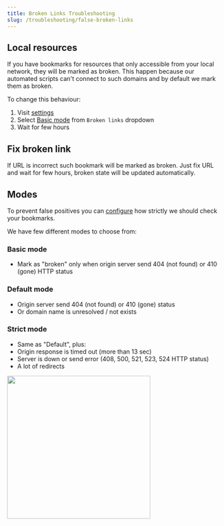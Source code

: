 ```yaml
---
title: Broken Links Troubleshooting
slug: /troubleshooting/false-broken-links
---
```


## Local resources
If you have bookmarks for resources that only accessible from your local network, they will be marked as broken.
This happen because our automated scripts can't connect to such domains and by default we mark them as broken.

To change this behaviour:

1. Visit [settings](https://app.raindrop.io/settings/app)
2. Select [Basic mode](#basic-mode) from `Broken links` dropdown
3. Wait for few hours

## Fix broken link
If URL is incorrect such bookmark will be marked as broken. Just fix URL and wait for few hours, broken state will be updated automatically.

## Modes
To prevent false positives you can [configure](https://app.raindrop.io/settings/app) how strictly we should check your bookmarks.

We have few different modes to choose from:

### Basic mode
- Mark as "broken" only when origin server send 404 (not found) or 410 (gone) HTTP status

### Default mode
- Origin server send 404 (not found) or 410 (gone) status
- Or domain name is unresolved / not exists

### Strict mode
- Same as "Default", plus:
- Origin response is timed out (more than 13 sec)
- Server is down or send error (408, 500, 521, 523, 524 HTTP status)
- A lot of redirects

<p><img src={require('./modes.jpg').default} height='333' /></p>

